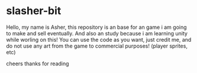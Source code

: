 # slasher-bit
Hello, my name is Asher, this repository is an 
base for an game i am going to make and sell eventually.
And also an study because i am learning unity while worling on this!
You can use the code as you want, just credit me, 
and do not use any art from the game to commercial purposes! (player sprites, etc)

cheers thanks for reading
